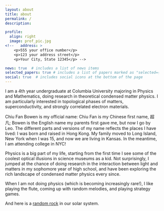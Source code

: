 ```yaml
---
layout: about
title: about
permalink: /
description:

profile:
  align: right
  image: prof_pic.jpg
<!--   address: >
    <p>555 your office number</p>
    <p>123 your address street</p>
    <p>Your City, State 12345</p> -->

news: true  # includes a list of news items
selected_papers: true # includes a list of papers marked as "selected={true}"
social: true  # includes social icons at the bottom of the page
---
```


I am a 4th year undergraduate at Columbia University majoring in Physics and Mathematics, doing research in theoretical condensed matter physics. I am particularly interested in topological phases of matters, superconductivity, and strongly correlated electron materials. 

Chiu Fan Bowen is my official name: Chiu Fan is my Chinese first name, 超凡; Bowen is the English name my parents first gave me, but now I go by Leo. 
The different parts and versions of my name reflects the places I have lived: I was born and raised in Hong Kong. My family moved to Long Island, New York when I was 15, and now we are living in Kansas. In the meantime, I am attending college in NYC! 

Physics is a big part of my life, starting from the first time I see some of the coolest optical illusions in science museums as a kid. Not surprisingly, I jumped at the chance of doing research in the interaction between light and matters in my sophomore year of high school, and have been exploring the rich landscape of condensed matter physics every since.

When I am not doing physics (which is becoming increasingly rare!), I like playing the flute, coming up with random melodies, and playing strategy games.

And here is a [random rock](https://ssd.jpl.nasa.gov/tools/sbdb_lookup.html#/?sstr=leolo) in our solar system.




<!-- Write your biography here. Tell the world about yourself. Link to your favorite [subreddit](http://reddit.com). You can put a picture in, too. The code is already in, just name your picture `prof_pic.jpg` and put it in the `img/` folder.

Put your address / P.O. box / other info right below your picture. You can also disable any these elements by editing `profile` property of the YAML header of your `_pages/about.md`. Edit `_bibliography/papers.bib` and Jekyll will render your [publications page](/al-folio/publications/) automatically.

Link to your social media connections, too. This theme is set up to use [Font Awesome icons](http://fortawesome.github.io/Font-Awesome/) and [Academicons](https://jpswalsh.github.io/academicons/), like the ones below. Add your Facebook, Twitter, LinkedIn, Google Scholar, or just disable all of them. -->

